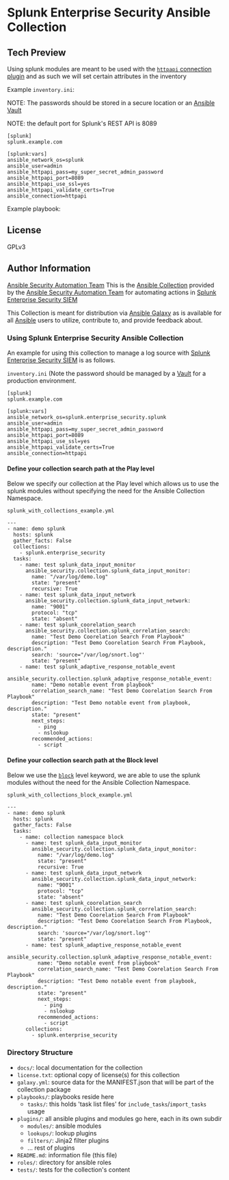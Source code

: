 # Splunk Enterprise Security Ansible Collection

## Tech Preview

Using splunk modules are meant to be used with the [`httpapi` connection
plugin](https://docs.ansible.com/ansible/latest/plugins/connection/httpapi.html)
and as such we will set certain attributes in the inventory

Example `inventory.ini`:

NOTE: The passwords should be stored in a secure location or an [Ansible
Vault](https://docs.ansible.com/ansible/latest/user_guide/vault.html)

NOTE: the default port for Splunk's REST API is 8089


    [splunk]
    splunk.example.com

    [splunk:vars]
    ansible_network_os=splunk
    ansible_user=admin
    ansible_httpapi_pass=my_super_secret_admin_password
    ansible_httpapi_port=8089
    ansible_httpapi_use_ssl=yes
    ansible_httpapi_validate_certs=True
    ansible_connection=httpapi


Example playbook:

License
-------

GPLv3

Author Information
------------------

[Ansible Security Automation Team](https://github.com/ansible-security)
This is the [Ansible
Collection](https://docs.ansible.com/ansible/devel/collections_tech_preview.html)
provided by the [Ansible Security Automation
Team](https://github.com/ansible-security) for automating actions in [Splunk
Enterprise Security
SIEM](https://www.splunk.com/en_us/software/enterprise-security.html)

This Collection is meant for distribution via
[Ansible Galaxy](https://galaxy.ansible.com/) as is available for all
[Ansible](https://github.com/ansible/ansible) users to utilize, contribute to,
and provide feedback about.

### Using Splunk Enterprise Security Ansible Collection

An example for using this collection to manage a log source with [Splunk Enterprise Security SIEM](https://www.splunk.com/en_us/software/enterprise-security.html) is as follows.

`inventory.ini` (Note the password should be managed by a [Vault](https://docs.ansible.com/ansible/latest/user_guide/vault.html) for a production environment.
```
[splunk]
splunk.example.com

[splunk:vars]
ansible_network_os=splunk.enterprise_security.splunk
ansible_user=admin
ansible_httpapi_pass=my_super_secret_admin_password
ansible_httpapi_port=8089
ansible_httpapi_use_ssl=yes
ansible_httpapi_validate_certs=True
ansible_connection=httpapi
```

#### Define your collection search path at the Play level

Below we specify our collection at the Play level which allows us to use the
splunk modules without specifying the need for the
Ansible Collection Namespace.

`splunk_with_collections_example.yml`
```
---
- name: demo splunk
  hosts: splunk
  gather_facts: False
  collections:
    - splunk.enterprise_security
  tasks:
    - name: test splunk_data_input_monitor
      ansible_security.collection.splunk_data_input_monitor:
        name: "/var/log/demo.log"
        state: "present"
        recursive: True
    - name: test splunk_data_input_network
      ansible_security.collection.splunk_data_input_network:
        name: "9001"
        protocol: "tcp"
        state: "absent"
    - name: test splunk_coorelation_search
      ansible_security.collection.splunk_correlation_search:
        name: "Test Demo Coorelation Search From Playbook"
        description: "Test Demo Coorelation Search From Playbook, description."
        search: 'source="/var/log/snort.log"'
        state: "present"
    - name: test splunk_adaptive_response_notable_event
      ansible_security.collection.splunk_adaptive_response_notable_event:
        name: "Demo notable event from playbook"
        correlation_search_name: "Test Demo Coorelation Search From Playbook"
        description: "Test Demo notable event from playbook, description."
        state: "present"
        next_steps:
          - ping
          - nslookup
        recommended_actions:
          - script
```

#### Define your collection search path at the Block level

Below we use the [`block`](https://docs.ansible.com/ansible/latest/user_guide/playbooks_blocks.html)
level keyword, we are able to use the splunk modules without the need for the
Ansible Collection Namespace.

`splunk_with_collections_block_example.yml`
```
---
- name: demo splunk
  hosts: splunk
  gather_facts: False
  tasks:
    - name: collection namespace block
      - name: test splunk_data_input_monitor
        ansible_security.collection.splunk_data_input_monitor:
          name: "/var/log/demo.log"
          state: "present"
          recursive: True
      - name: test splunk_data_input_network
        ansible_security.collection.splunk_data_input_network:
          name: "9001"
          protocol: "tcp"
          state: "absent"
      - name: test splunk_coorelation_search
        ansible_security.collection.splunk_correlation_search:
          name: "Test Demo Coorelation Search From Playbook"
          description: "Test Demo Coorelation Search From Playbook, description."
          search: 'source="/var/log/snort.log"'
          state: "present"
      - name: test splunk_adaptive_response_notable_event
        ansible_security.collection.splunk_adaptive_response_notable_event:
          name: "Demo notable event from playbook"
          correlation_search_name: "Test Demo Coorelation Search From Playbook"
          description: "Test Demo notable event from playbook, description."
          state: "present"
          next_steps:
            - ping
            - nslookup
          recommended_actions:
            - script
      collections:
        - splunk.enterprise_security
```

### Directory Structure

* `docs/`: local documentation for the collection
* `license.txt`: optional copy of license(s) for this collection
* `galaxy.yml`: source data for the MANIFEST.json that will be part of the collection package
* `playbooks/`: playbooks reside here
  * `tasks/`: this holds 'task list files' for `include_tasks`/`import_tasks` usage
* `plugins/`: all ansible plugins and modules go here, each in its own subdir
  * `modules/`: ansible modules
  * `lookups/`: lookup plugins
  * `filters/`: Jinja2 filter plugins
  * ... rest of plugins
* `README.md`: information file (this file)
* `roles/`: directory for ansible roles
* `tests/`: tests for the collection's content
